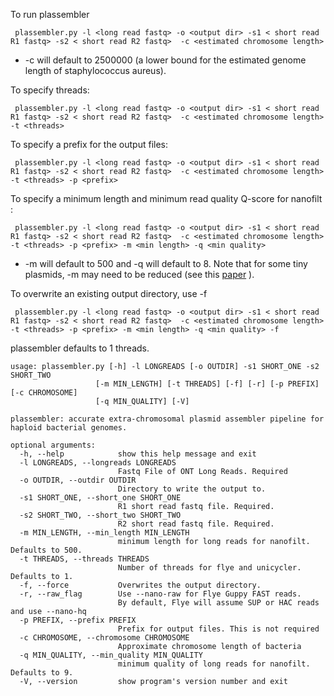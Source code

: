 
To run plassembler

` plassembler.py -l <long read fastq> -o <output dir> -s1 < short read R1 fastq> -s2 < short read R2 fastq>  -c <estimated chromosome length>`

* -c will default to 2500000 (a lower bound for the estimated genome length of staphylococcus aureus).

To specify threads:

` plassembler.py -l <long read fastq> -o <output dir> -s1 < short read R1 fastq> -s2 < short read R2 fastq>  -c <estimated chromosome length> -t <threads>`

To specify a prefix for the output files:

` plassembler.py -l <long read fastq> -o <output dir> -s1 < short read R1 fastq> -s2 < short read R2 fastq>  -c <estimated chromosome length> -t <threads> -p <prefix>`

To specify a minimum length and minimum read quality Q-score for nanofilt :

` plassembler.py -l <long read fastq> -o <output dir> -s1 < short read R1 fastq> -s2 < short read R2 fastq>  -c <estimated chromosome length> -t <threads> -p <prefix> -m <min length> -q <min quality>`

* -m will default to 500 and -q will default to 8. Note that for some tiny plasmids, -m may need to be reduced (see this [paper](https://www.microbiologyresearch.org/content/journal/mgen/10.1099/mgen.0.000631#tab2) ).

To overwrite an existing output directory, use -f

` plassembler.py -l <long read fastq> -o <output dir> -s1 < short read R1 fastq> -s2 < short read R2 fastq>  -c <estimated chromosome length> -t <threads> -p <prefix> -m <min length> -q <min quality> -f`

plassembler defaults to 1 threads.

```
usage: plassembler.py [-h] -l LONGREADS [-o OUTDIR] -s1 SHORT_ONE -s2 SHORT_TWO
                   [-m MIN_LENGTH] [-t THREADS] [-f] [-r] [-p PREFIX] [-c CHROMOSOME]
                   [-q MIN_QUALITY] [-V]

plassembler: accurate extra-chromosomal plasmid assembler pipeline for haploid bacterial genomes.

optional arguments:
  -h, --help            show this help message and exit
  -l LONGREADS, --longreads LONGREADS
                        Fastq File of ONT Long Reads. Required
  -o OUTDIR, --outdir OUTDIR
                        Directory to write the output to.
  -s1 SHORT_ONE, --short_one SHORT_ONE
                        R1 short read fastq file. Required.
  -s2 SHORT_TWO, --short_two SHORT_TWO
                        R2 short read fastq file. Required.
  -m MIN_LENGTH, --min_length MIN_LENGTH
                        minimum length for long reads for nanofilt. Defaults to 500.
  -t THREADS, --threads THREADS
                        Number of threads for flye and unicycler. Defaults to 1.
  -f, --force           Overwrites the output directory.
  -r, --raw_flag        Use --nano-raw for Flye Guppy FAST reads. 
                        By default, Flye will assume SUP or HAC reads and use --nano-hq
  -p PREFIX, --prefix PREFIX
                        Prefix for output files. This is not required
  -c CHROMOSOME, --chromosome CHROMOSOME
                        Approximate chromosome length of bacteria
  -q MIN_QUALITY, --min_quality MIN_QUALITY
                        minimum quality of long reads for nanofilt. Defaults to 9.
  -V, --version         show program's version number and exit

```
